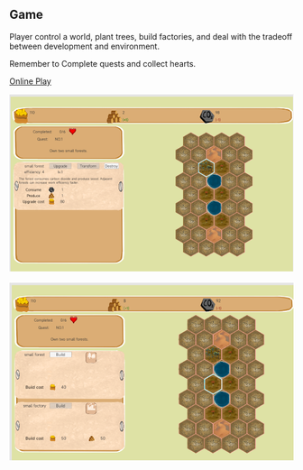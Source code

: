 ## Game

Player control a world, plant trees, build factories, and deal with the tradeoff between development and environment. 

Remember to Complete quests and collect hearts.


[Online  Play](https://hundun.itch.io/idle-forest)

![](./docs/1.png)

![](./docs/2.png)
